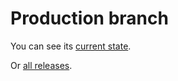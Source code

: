 # Production branch

You can see its [current state](comparaonline.github.io/design-style-guide).

Or [all releases](releases).